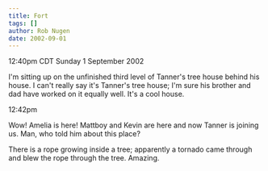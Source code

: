 ```yaml
---
title: Fort
tags: []
author: Rob Nugen
date: 2002-09-01
---
```


<p class=date>12:40pm CDT Sunday 1 September 2002</p>

<p>I'm sitting up on the unfinished third level of Tanner's tree house
behind his house.  I can't really say it's Tanner's tree house; I'm
sure his brother and dad have worked on it equally well.  It's a cool
house.</p>

<p class=date>12:42pm</p>

<p>Wow!  Amelia is here!  Mattboy and Kevin are here and now Tanner is
joining us.  Man, who told him about this place?</p>

<p>There is a rope growing inside a tree; apparently a tornado came
through and blew the rope through the tree.  Amazing.</p>
